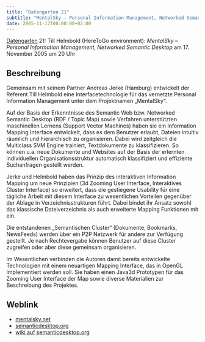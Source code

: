 ```yaml
---
title: "Datengarten 21"
subtitle: "MentalSky – Personal Information Management, Networked Semantic Desktop"
date: 2005-11-17T00:00:00+02:00
---
```


[Datengarten](Datengarten "wikilink") 21: Till Helmbold (HereToGo
environment): *MentalSky – Personal Information Management, Networked
Semantic Desktop* am 17. November 2005 um 20 Uhr

Beschreibung
------------

Gemeinsam mit seinem Partner Andreas Jerke (Hamburg) entwickelt der
Referent Till Helmbold eine Interfacetechnologie für das vernetzte
Personal Information Management unter dem Projektnamen „MentalSky“.

Auf der Basis der Erkenntnisse des Semantic Web bzw. Networked Semantic
Desktop (RDF / Topic Map) sowie Verfahren unterstützten maschinellen
Lernens (Support Vector Machines) haben sie ein Information Mapping
Interface entwickelt, dass es dem Benutzer erlaubt, Dateien intuitiv
räumlich und hierarchisch zu organisieren. Dabei wird zeitgleich die
Multiclass SVM Engine trainiert, Textdokumente zu klassifizieren. So
können u.a. neue Dokumente und Websites auf der Basis der erlernten
individuellen Organisationsstruktur automatisch klassifiziert und
effiziente Suchanfragen gestellt werden.

Jerke und Helmbold haben das Prinzip des interaktiven Information
Mapping um neue Prinzipien (3d Zooming User Interface, Interaktives
Cluster Interface) so erweitert, dass die gestiegene Usability für eine
tägliche Arbeit mit diesem Interface zu wesentlichen Vorteilen gegenüber
der Ablage in Verzeichnisstrukturen führt. Dabei bindet ihr Ansatz
sowohl das klassische Dateiverzeichnis als auch erweiterte Mapping
Funktionen mit ein.

Die entstandenen „Semantischen Cluster“ (Dokumente, Bookmarks,
NewsFeeds) werden über ein P2P Netzwerk für andere zur Verfügung
gestellt. Je nach Rechtevergabe können Benutzer auf diese Cluster
zugreifen oder aber diese gemeinsam organisieren.

Im Wesentlichen verbinden die Autoren damit bereits entwickelte
Technologien mit einem neuartigen Mapping Interface, das in OpenGL
Implementiert werden soll. Sie haben einen Java3d Prototypen für das
Zooming User Interface der Map sowie diverse Materialien zur
Beschreibung des Projektes.

Weblink
-------

-   [mentalsky.net](http://mentalsky.net/)
-   [semanticdesktop.org](http://www.semanticdesktop.org/)
-   [wiki auf semanticdesktop.org](http://www.semanticdesktop.org/xwiki/bin/Wiki/)
